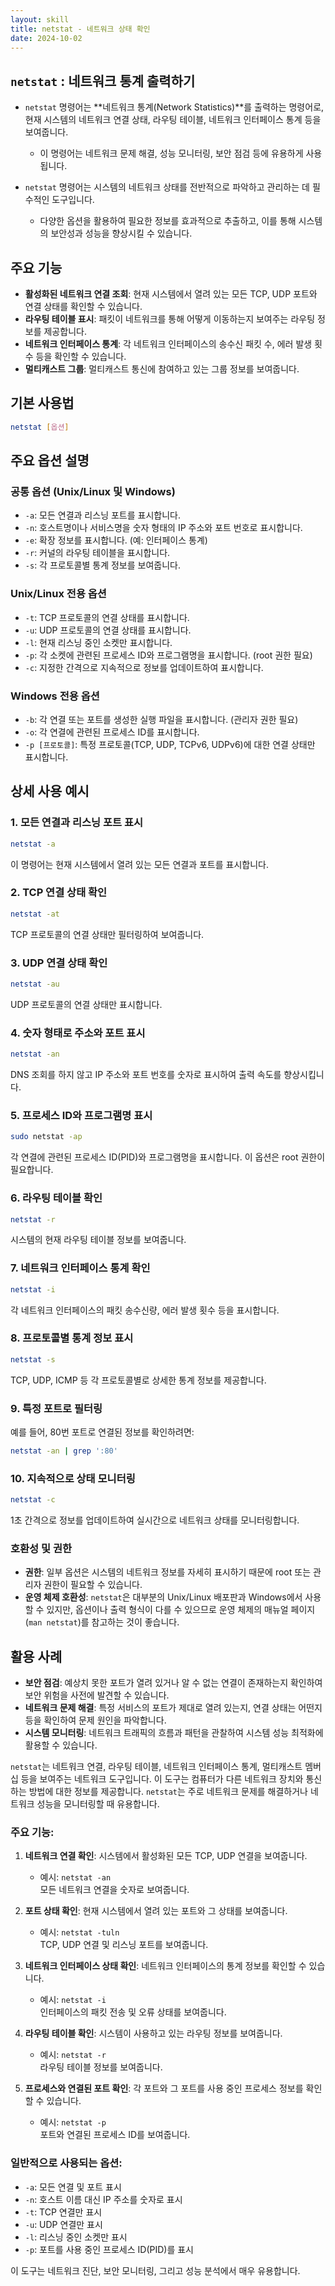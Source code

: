 ```yaml
---
layout: skill
title: netstat - 네트워크 상태 확인
date: 2024-10-02
---
```






## `netstat` : 네트워크 통계 출력하기

- `netstat` 명령어는 **네트워크 통계(Network Statistics)**를 출력하는 명령어로, 현재 시스템의 네트워크 연결 상태, 라우팅 테이블, 네트워크 인터페이스 통계 등을 보여줍니다.
    - 이 명령어는 네트워크 문제 해결, 성능 모니터링, 보안 점검 등에 유용하게 사용됩니다.

- `netstat` 명령어는 시스템의 네트워크 상태를 전반적으로 파악하고 관리하는 데 필수적인 도구입니다.
    - 다양한 옵션을 활용하여 필요한 정보를 효과적으로 추출하고, 이를 통해 시스템의 보안성과 성능을 향상시킬 수 있습니다.


## 주요 기능

- **활성화된 네트워크 연결 조회**: 현재 시스템에서 열려 있는 모든 TCP, UDP 포트와 연결 상태를 확인할 수 있습니다.
- **라우팅 테이블 표시**: 패킷이 네트워크를 통해 어떻게 이동하는지 보여주는 라우팅 정보를 제공합니다.
- **네트워크 인터페이스 통계**: 각 네트워크 인터페이스의 송수신 패킷 수, 에러 발생 횟수 등을 확인할 수 있습니다.
- **멀티캐스트 그룹**: 멀티캐스트 통신에 참여하고 있는 그룹 정보를 보여줍니다.

## 기본 사용법

```bash
netstat [옵션]
```

## 주요 옵션 설명

### 공통 옵션 (Unix/Linux 및 Windows)

- `-a`: 모든 연결과 리스닝 포트를 표시합니다.
- `-n`: 호스트명이나 서비스명을 숫자 형태의 IP 주소와 포트 번호로 표시합니다.
- `-e`: 확장 정보를 표시합니다. (예: 인터페이스 통계)
- `-r`: 커널의 라우팅 테이블을 표시합니다.
- `-s`: 각 프로토콜별 통계 정보를 보여줍니다.

### Unix/Linux 전용 옵션

- `-t`: TCP 프로토콜의 연결 상태를 표시합니다.
- `-u`: UDP 프로토콜의 연결 상태를 표시합니다.
- `-l`: 현재 리스닝 중인 소켓만 표시합니다.
- `-p`: 각 소켓에 관련된 프로세스 ID와 프로그램명을 표시합니다. (root 권한 필요)
- `-c`: 지정한 간격으로 지속적으로 정보를 업데이트하여 표시합니다.

### Windows 전용 옵션

- `-b`: 각 연결 또는 포트를 생성한 실행 파일을 표시합니다. (관리자 권한 필요)
- `-o`: 각 연결에 관련된 프로세스 ID를 표시합니다.
- `-p [프로토콜]`: 특정 프로토콜(TCP, UDP, TCPv6, UDPv6)에 대한 연결 상태만 표시합니다.

## 상세 사용 예시

### 1. 모든 연결과 리스닝 포트 표시

```bash
netstat -a
```

이 명령어는 현재 시스템에서 열려 있는 모든 연결과 포트를 표시합니다.

### 2. TCP 연결 상태 확인

```bash
netstat -at
```

TCP 프로토콜의 연결 상태만 필터링하여 보여줍니다.

### 3. UDP 연결 상태 확인

```bash
netstat -au
```

UDP 프로토콜의 연결 상태만 표시합니다.

### 4. 숫자 형태로 주소와 포트 표시

```bash
netstat -an
```

DNS 조회를 하지 않고 IP 주소와 포트 번호를 숫자로 표시하여 출력 속도를 향상시킵니다.

### 5. 프로세스 ID와 프로그램명 표시

```bash
sudo netstat -ap
```

각 연결에 관련된 프로세스 ID(PID)와 프로그램명을 표시합니다. 이 옵션은 root 권한이 필요합니다.

### 6. 라우팅 테이블 확인

```bash
netstat -r
```

시스템의 현재 라우팅 테이블 정보를 보여줍니다.

### 7. 네트워크 인터페이스 통계 확인

```bash
netstat -i
```

각 네트워크 인터페이스의 패킷 송수신량, 에러 발생 횟수 등을 표시합니다.

### 8. 프로토콜별 통계 정보 표시

```bash
netstat -s
```

TCP, UDP, ICMP 등 각 프로토콜별로 상세한 통계 정보를 제공합니다.

### 9. 특정 포트로 필터링

예를 들어, 80번 포트로 연결된 정보를 확인하려면:

```bash
netstat -an | grep ':80'
```

### 10. 지속적으로 상태 모니터링

```bash
netstat -c
```

1초 간격으로 정보를 업데이트하여 실시간으로 네트워크 상태를 모니터링합니다.

### 호환성 및 권한

- **권한**: 일부 옵션은 시스템의 네트워크 정보를 자세히 표시하기 때문에 root 또는 관리자 권한이 필요할 수 있습니다.
- **운영 체제 호환성**: `netstat`은 대부분의 Unix/Linux 배포판과 Windows에서 사용할 수 있지만, 옵션이나 출력 형식이 다를 수 있으므로 운영 체제의 매뉴얼 페이지(`man netstat`)를 참고하는 것이 좋습니다.

## 활용 사례

- **보안 점검**: 예상치 못한 포트가 열려 있거나 알 수 없는 연결이 존재하는지 확인하여 보안 위험을 사전에 발견할 수 있습니다.
- **네트워크 문제 해결**: 특정 서비스의 포트가 제대로 열려 있는지, 연결 상태는 어떤지 등을 확인하여 문제 원인을 파악합니다.
- **시스템 모니터링**: 네트워크 트래픽의 흐름과 패턴을 관찰하여 시스템 성능 최적화에 활용할 수 있습니다.












































`netstat`는 네트워크 연결, 라우팅 테이블, 네트워크 인터페이스 통계, 멀티캐스트 멤버십 등을 보여주는 네트워크 도구입니다. 이 도구는 컴퓨터가 다른 네트워크 장치와 통신하는 방법에 대한 정보를 제공합니다. `netstat`는 주로 네트워크 문제를 해결하거나 네트워크 성능을 모니터링할 때 유용합니다.

### 주요 기능:

1. **네트워크 연결 확인**: 시스템에서 활성화된 모든 TCP, UDP 연결을 보여줍니다.
   - 예시: `netstat -an`  
     모든 네트워크 연결을 숫자로 보여줍니다.

2. **포트 상태 확인**: 현재 시스템에서 열려 있는 포트와 그 상태를 보여줍니다.
   - 예시: `netstat -tuln`  
     TCP, UDP 연결 및 리스닝 포트를 보여줍니다.

3. **네트워크 인터페이스 상태 확인**: 네트워크 인터페이스의 통계 정보를 확인할 수 있습니다.
   - 예시: `netstat -i`  
     인터페이스의 패킷 전송 및 오류 상태를 보여줍니다.

4. **라우팅 테이블 확인**: 시스템이 사용하고 있는 라우팅 정보를 보여줍니다.
   - 예시: `netstat -r`  
     라우팅 테이블 정보를 보여줍니다.

5. **프로세스와 연결된 포트 확인**: 각 포트와 그 포트를 사용 중인 프로세스 정보를 확인할 수 있습니다.
   - 예시: `netstat -p`  
     포트와 연결된 프로세스 ID를 보여줍니다.

### 일반적으로 사용되는 옵션:
- `-a`: 모든 연결 및 포트 표시
- `-n`: 호스트 이름 대신 IP 주소를 숫자로 표시
- `-t`: TCP 연결만 표시
- `-u`: UDP 연결만 표시
- `-l`: 리스닝 중인 소켓만 표시
- `-p`: 포트를 사용 중인 프로세스 ID(PID)를 표시

이 도구는 네트워크 진단, 보안 모니터링, 그리고 성능 분석에서 매우 유용합니다.







